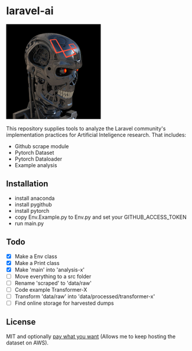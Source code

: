 # laravel-ai
<img src="data/laravel-terminator.png" height=256>

This repository supplies tools to analyze the Laravel community's implementation practices for Artificial Inteligence research. That includes:

* Github scrape module
* Pytorch Dataset
* Pytorch Dataloader
* Example analysis

## Installation
* install anaconda
* install pygithub
* install pytorch
* copy Env.Example.py to Env.py and set your GITHUB_ACCESS_TOKEN
* run main.py

## Todo
- [x] Make a Env class
- [x] Make a Print class
- [x] Make 'main' into 'analysis-x'
- [ ] Move everything to a src folder
- [ ] Rename 'scraped' to 'data/raw'
- [ ] Code example Transformer-X
- [ ] Transform 'data/raw' into 'data/processed/transformer-x'
- [ ] Find online storage for harvested dumps

## License
MIT and optionally [pay what you want](https://andersjurisoo.com/laravel-ai/pay-what-you-want) (Allows me to keep hosting the dataset on AWS).